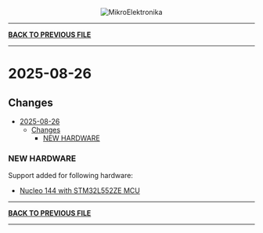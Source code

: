 <p align="center">
  <img src="http://www.mikroe.com/img/designs/beta/logo_small.png?raw=true" alt="MikroElektronika"/>
</p>

---

**[BACK TO PREVIOUS FILE](../changelog.md)**

---

# 2025-08-26

## Changes

- [2025-08-26](#2025-08-26)
  - [Changes](#changes)
    - [NEW HARDWARE](#new-hardware)

### NEW HARDWARE

Support added for following hardware:

+ [Nucleo 144 with STM32L552ZE MCU](https://www.st.com/content/st_com/en/products/evaluation-tools/product-evaluation-tools/mcu-mpu-eval-tools/stm32-mcu-mpu-eval-tools/stm32-nucleo-boards/nucleo-l552ze-q.html)

---

**[BACK TO PREVIOUS FILE](../changelog.md)**

---
